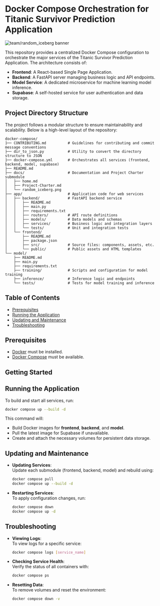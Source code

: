 # Docker Compose Orchestration for Titanic Survivor Prediction Application

![team/random_iceberg banner](./docs/random_iceberg.png)

This repository provides a centralized Docker Compose configuration to orchestrate the major services of the Titanic Survivor Prediction Application. The architecture consists of:

- **Frontend**: A React-based Single Page Application.
- **Backend**: A FastAPI server managing business logic and API endpoints.
- **Model Service**: A dedicated microservice for machine learning model inference.
- **Supabase**: A self-hosted service for user authentication and data storage.

## Project Directory Structure

The project follows a modular structure to ensure maintainability and scalability. Below is a high-level layout of the repository:

```
docker-compose/
├── CONTRIBUTING.md          # Guidelines for contributing and commit message conventions
├── dir_to_json.py           # Utility to convert the directory structure to JSON
├── docker-compose.yml       # Orchestrates all services (frontend, backend, model, supabase)
├── README.md
├── docs/                    # Documentation and Project Charter submodule
│   ├── home.md
│   ├── Project-Charter.md
│   └── random_iceberg.png
├── app/                     # Application code for web services
│   ├── backend/             # FastAPI backend service
│   │   ├── README.md
│   │   ├── main.py
│   │   ├── requirements.txt
│   │   ├── routers/         # API route definitions
│   │   ├── models/          # Data models and schemas
│   │   ├── services/        # Business logic and integration layers
│   │   └── tests/           # Unit and integration tests
│   └── frontend/
│       ├── README.md
│       ├── package.json
│       ├── src/             # Source files: components, assets, etc.
│       └── public/          # Public assets and HTML templates
└── model/
    ├── README.md
    ├── main.py
    ├── requirements.txt
    ├── training/            # Scripts and configuration for model training
    ├── inference/           # Inference logic and endpoints
    └── tests/               # Tests for model training and inference
```

## Table of Contents

- [Prerequisites](#prerequisites)
- [Running the Application](#running-the-application)
- [Updating and Maintenance](#updating-and-maintenance)
- [Troubleshooting](#troubleshooting)

## Prerequisites

- [Docker](https://docs.docker.com/get-docker/) must be installed.
- [Docker Compose](https://docs.docker.com/compose/install/) must be available.

## Getting Started

<!-- TODO -->

## Running the Application

To build and start all services, run:

```bash
docker compose up --build -d
```

This command will:
- Build Docker images for **frontend**, **backend**, and **model**.
- Pull the latest image for Supabase if unavailable.
- Create and attach the necessary volumes for persistent data storage.

## Updating and Maintenance

- **Updating Services**:  
  Update each submodule (frontend, backend, model) and rebuild using:
  ```bash
  docker compose pull
  docker compose up --build -d
  ```

- **Restarting Services**:  
  To apply configuration changes, run:
  ```bash
  docker compose down
  docker compose up -d
  ```

<!-- - **Scaling**:   -->
<!--   For horizontal scaling, adjust service definitions as needed. For example, to scale the backend: -->
<!--   ```bash -->
<!--   docker-compose up --scale backend=3 -d -->
<!--   ``` -->

## Troubleshooting

- **Viewing Logs**:  
  To view logs for a specific service:
  ```bash
  docker compose logs [service_name]
  ```

- **Checking Service Health**:  
  Verify the status of all containers with:
  ```bash
  docker compose ps
  ```

- **Resetting Data**:  
  To remove volumes and reset the environment:
  ```bash
  docker compose down -v
